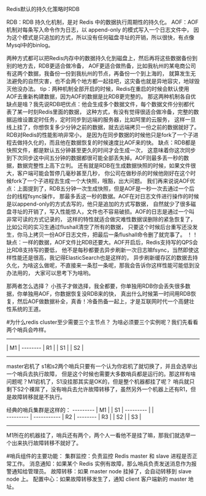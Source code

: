 Redis默认的持久化策略时RDB

RDB：RDB 持久化机制，是对 Redis 中的数据执行周期性的持久化。
AOF：AOF 机制对每条写入命令作为日志，以 append-only 的模式写入一个日志文件中，
因为这个模式是只追加的方式，所以没有任何磁盘寻址的开销，所以很快，有点像Mysql中的binlog。


两种方式都可以把Redis内存中的数据持久化到磁盘上，然后再将这些数据备份到别的地方去，RDB更适合做冷备，
AOF更适合做热备，比如我杭州的某电商公司有这两个数据，我备份一份到我杭州的节点，再备份一个到上海的，
就算发生无法避免的自然灾害，也不会两个地方都一起挂吧，这灾备也就是异地容灾，地球毁灭他没办法。
tip：两种机制全部开启的时候，Redis在重启的时候会默认使用AOF去重新构建数据，因为AOF的数据是比RDB更完整的。
那这两种机制各自优缺点是啥？我先说RDB吧优点：他会生成多个数据文件，每个数据文件分别都代表了某一时刻Redis里面的数据，
这种方式，有没有觉得很适合做冷备，完整的数据运维设置定时任务，定时同步到远端的服务器，比如阿里的云服务，
这样一旦线上挂了，你想恢复多少分钟之前的数据，就去远端拷贝一份之前的数据就好了。RDB对Redis的性能影响非常小，
是因为在同步数据的时候他只是fork了一个子进程去做持久化的，而且他在数据恢复的时候速度比AOF来的快。
缺点：RDB都是快照文件，都是默认五分钟甚至更久的时间才会生成一次，
这意味着你这次同步到下次同步这中间五分钟的数据都很可能全部丢失掉。AOF则最多丢一秒的数据，数据完整性上高下立判。
还有就是RDB在生成数据快照的时候，如果文件很大，客户端可能会暂停几毫秒甚至几秒，
你公司在做秒杀的时候他刚好在这个时候fork了一个子进程去生成一个大快照，哦豁，出大问题。
我们再来说说AOF优点：上面提到了，RDB五分钟一次生成快照，但是AOF是一秒一次去通过一个后台的线程fsync操作，
那最多丢这一秒的数据。AOF在对日志文件进行操作的时候是以append-only的方式去写的，他只是追加的方式写数据，
自然就少了很多磁盘寻址的开销了，写入性能惊人，文件也不容易破损。AOF的日志是通过一个叫非常可读的方式记录的，
这样的特性就适合做灾难性数据误删除的紧急恢复了，比如公司的实习生通过flushall清空了所有的数据，
只要这个时候后台重写还没发生，你马上拷贝一份AOF日志文件，把最后一条flushall命令删了就完事了。
！！
缺点：一样的数据，AOF文件比RDB还要大。AOF开启后，Redis支持写的QPS会比RDB支持写的要低，
他不是每秒都要去异步刷新一次日志嘛fsync，当然即使这样性能还是很高，我记得ElasticSearch也是这样的，
异步刷新缓存区的数据去持久化，为啥这么做呢，不直接来一条怼一条呢，那我会告诉你这样性能可能低到没办法用的，
大家可以思考下为啥哟。

那两者怎么选择？
小孩子才做选择，我全都要，你单独用RDB你会丢失很多数据，你单独用AOF，你数据恢复没RDB来的快，
真出什么时候第一时间用RDB恢复，然后AOF做数据补全，真香！冷备热备一起上，才是互联网时代一个高健壮性系统的王道。

#为什么redis cluster至少需要三个主节点？
为啥必须要三个实例呢？我们先看看两个哨兵会咋样。

---------           -----------
|   M1  | --------  |   R1    |
|   S1  |           |   S2    |
---------           ----------- 

master宕机了 s1和s2两个哨兵只要有一个认为你宕机了就切换了，并且会选举出一个哨兵去执行故障，
但是这个时候也需要大多数哨兵都是运行的。那这样有啥问题呢？M1宕机了，S1没挂那其实是OK的，但是整个机器都挂了呢？
哨兵就只剩下S2个裸屌了，没有哨兵去允许故障转移了，虽然另外一个机器上还有R1，但是故障转移就是不执行。

经典的哨兵集群是这样的：
         ---------
         |   M1  |
         |   S1  |
         ---------
             |
             |   
---------    |      -----------
|   R2  | --------  |   R3    |
|   S2  |           |   S3    |
---------           ----------- 

M1所在的机器挂了，哨兵还有两个，两个人一看他不是挂了嘛，那我们就选举一个出来执行故障转移不就好了。

#哨兵组件的主要功能：
集群监控：负责监控 Redis master 和 slave 进程是否正常工作。
消息通知：如果某个 Redis 实例有故障，那么哨兵负责发送消息作为报警通知给管理员。
故障转移：如果 master node 挂掉了，会自动转移到 slave node 上。
配置中心：如果故障转移发生了，通知 client 客户端新的 master 地址。


